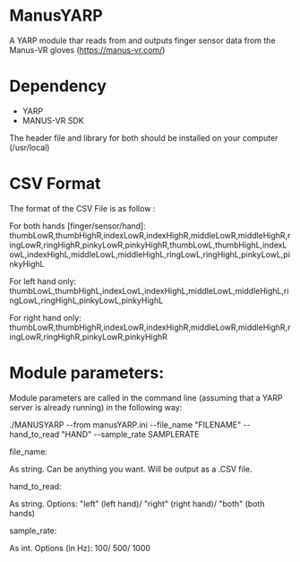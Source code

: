 # ManusYARP
A YARP module thar reads from and outputs finger sensor data from the Manus-VR gloves (https://manus-vr.com/) 


# Dependency
- YARP
- MANUS-VR SDK

The header file and library for both should be installed on your computer (/usr/local)

# CSV Format
The format of the CSV File is as follow :

For both hands [finger/sensor/hand]:
thumbLowR,thumbHighR,indexLowR,indexHighR,middleLowR,middleHighR,ringLowR,ringHighR,pinkyLowR,pinkyHighR,thumbLowL,thumbHighL,indexLowL,indexHighL,middleLowL,middleHighL,ringLowL,ringHighL,pinkyLowL,pinkyHighL

For left hand only:
thumbLowL,thumbHighL,indexLowL,indexHighL,middleLowL,middleHighL,ringLowL,ringHighL,pinkyLowL,pinkyHighL

For right hand only:
thumbLowR,thumbHighR,indexLowR,indexHighR,middleLowR,middleHighR,ringLowR,ringHighR,pinkyLowR,pinkyHighR


# Module parameters:

Module parameters are called in the command line (assuming that a YARP server is already running) in the following way:

./MANUSYARP --from manusYARP.ini --file_name "FILENAME" --hand_to_read "HAND" --sample_rate SAMPLERATE

file_name:

As string. Can be anything you want. Will be output as a .CSV file.

hand_to_read:

As string. Options: "left" (left hand)/ "right" (right hand)/ "both" (both hands)

sample_rate:

As int. Options (in Hz): 100/ 500/ 1000



